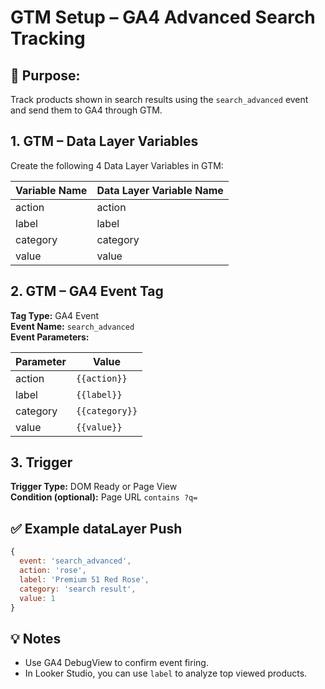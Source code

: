 # GTM Setup – GA4 Advanced Search Tracking

## 🎯 Purpose:
Track products shown in search results using the `search_advanced` event and send them to GA4 through GTM.

## 1. GTM – Data Layer Variables

Create the following 4 Data Layer Variables in GTM:

| Variable Name | Data Layer Variable Name |
|---------------|--------------------------|
| action        | action                   |
| label         | label                    |
| category      | category                 |
| value         | value                    |

## 2. GTM – GA4 Event Tag

**Tag Type:** GA4 Event  
**Event Name:** `search_advanced`  
**Event Parameters:**

| Parameter | Value        |
|-----------|--------------|
| action    | `{{action}}`  
| label     | `{{label}}`  
| category  | `{{category}}`  
| value     | `{{value}}`  

## 3. Trigger

**Trigger Type:** DOM Ready or Page View  
**Condition (optional):** Page URL `contains ?q=`

## ✅ Example dataLayer Push

```js
{
  event: 'search_advanced',
  action: 'rose',
  label: 'Premium 51 Red Rose',
  category: 'search result',
  value: 1
}
```

## 💡 Notes

- Use GA4 DebugView to confirm event firing.
- In Looker Studio, you can use `label` to analyze top viewed products.
